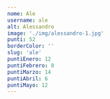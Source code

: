 ```yaml
---
nome: Ale
username: ale
alt: Alessandro
image: './img/alessandro-1.jpg'
punti: 52
borderColor: ''
slug: 'ale'
puntiEnero: 12
puntiFebrero: 8
puntiMarzo: 14
puntiAbril: 6
puntiMayo: 12
---
```

